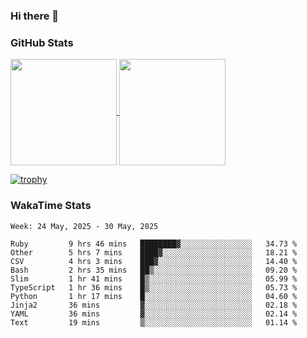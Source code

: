 ### Hi there 👋

### GitHub Stats

<a href="https://github.com/anuraghazra/github-readme-stats">
  <img align="center" height="170px" src="https://github-readme-stats.vercel.app/api/top-langs/?username=tksfjt1024&layout=compact&count_private=true&show_icons=true&show_icons=true&theme=graywhite" />
</a>
<a href="https://github.com/anuraghazra/github-readme-stats">
  <img align="center" height="170px" src="https://github-readme-stats.vercel.app/api?username=tksfjt1024&count_private=true&show_icons=true&show_icons=true&theme=graywhite" />
</a>

[![trophy](https://github-profile-trophy.vercel.app/?username=tksfjt1024)](https://github.com/ryo-ma/github-profile-trophy)

### WakaTime Stats

<!--START_SECTION:waka-->
```text
Week: 24 May, 2025 - 30 May, 2025

Ruby         9 hrs 46 mins   ████████▓░░░░░░░░░░░░░░░░   34.73 % 
Other        5 hrs 7 mins    ████▓░░░░░░░░░░░░░░░░░░░░   18.21 % 
CSV          4 hrs 3 mins    ███▓░░░░░░░░░░░░░░░░░░░░░   14.40 % 
Bash         2 hrs 35 mins   ██▒░░░░░░░░░░░░░░░░░░░░░░   09.20 % 
Slim         1 hr 41 mins    █▒░░░░░░░░░░░░░░░░░░░░░░░   05.99 % 
TypeScript   1 hr 36 mins    █▒░░░░░░░░░░░░░░░░░░░░░░░   05.73 % 
Python       1 hr 17 mins    █░░░░░░░░░░░░░░░░░░░░░░░░   04.60 % 
Jinja2       36 mins         ▓░░░░░░░░░░░░░░░░░░░░░░░░   02.18 % 
YAML         36 mins         ▓░░░░░░░░░░░░░░░░░░░░░░░░   02.14 % 
Text         19 mins         ▒░░░░░░░░░░░░░░░░░░░░░░░░   01.14 % 
```
<!--END_SECTION:waka-->
